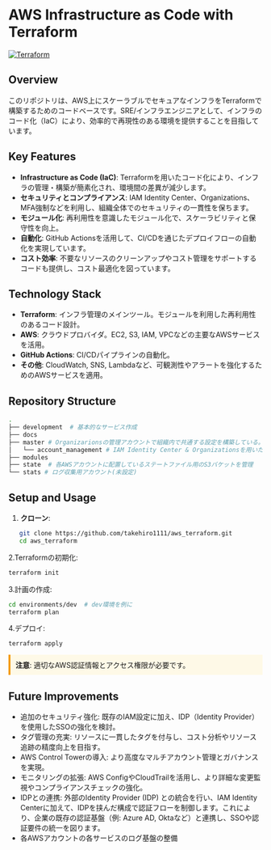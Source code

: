 # AWS Infrastructure as Code with Terraform

[![Terraform](https://img.shields.io/badge/Terraform-v1.x-blueviolet)](https://www.terraform.io/)

## Overview

このリポジトリは、AWS上にスケーラブルでセキュアなインフラをTerraformで構築するためのコードベースです。SRE/インフラエンジニアとして、インフラのコード化（IaC）により、効率的で再現性のある環境を提供することを目指しています。

## Key Features

- **Infrastructure as Code (IaC)**: Terraformを用いたコード化により、インフラの管理・構築が簡素化され、環境間の差異が減少します。
- **セキュリティとコンプライアンス**: IAM Identity Center、Organizations、MFA強制などを利用し、組織全体でのセキュリティの一貫性を保ちます。
- **モジュール化**: 再利用性を意識したモジュール化で、スケーラビリティと保守性を向上。
- **自動化**: GitHub Actionsを活用して、CI/CDを通じたデプロイフローの自動化を実現しています。
- **コスト効率**: 不要なリソースのクリーンアップやコスト管理をサポートするコードも提供し、コスト最適化を図っています。

## Technology Stack

- **Terraform**: インフラ管理のメインツール。モジュールを利用した再利用性のあるコード設計。
- **AWS**: クラウドプロバイダ。EC2, S3, IAM, VPCなどの主要なAWSサービスを活用。
- **GitHub Actions**: CI/CDパイプラインの自動化。
- **その他**: CloudWatch, SNS, Lambdaなど、可観測性やアラートを強化するためのAWSサービスを適用。

## Repository Structure
```zsh
.
├── development  # 基本的なサービス作成
├── docs 
├── master # Organizarionsの管理アカウントで組織内で共通する設定を構築している。
│   └── account_management # IAM Identity Center & Organizationsを用いたアカウント管理の設定
├── modules
├── state  # 各AWSアカウントに配置しているステートファイル用のS3バケットを管理
└── stats # ログ収集用アカウント(未設定)
```

## Setup and Usage
1. **クローン**:
```zsh
   git clone https://github.com/takehiro1111/aws_terraform.git
   cd aws_terraform
```

2.Terraformの初期化:
```zsh
terraform init

```

3.計画の作成:
```zsh
cd environments/dev  # dev環境を例に
terraform plan

```


4.デプロイ:
```zsh
terraform apply
```

<div style="padding: 10px; border-left: 4px solid #f39c12; background-color: #fef9e7;">
<strong>注意</strong>: 適切なAWS認証情報とアクセス権限が必要です。
</div>

## Future Improvements
- 追加のセキュリティ強化: 既存のIAM設定に加え、IDP（Identity Provider）を使用したSSOの強化を検討。
- タグ管理の充実: リソースに一貫したタグを付与し、コスト分析やリソース追跡の精度向上を目指す。
- AWS Control Towerの導入: より高度なマルチアカウント管理とガバナンスを実現。
- モニタリングの拡張: AWS ConfigやCloudTrailを活用し、より詳細な変更監視やコンプライアンスチェックの強化。
- IDPとの連携: 外部のIdentity Provider (IDP) との統合を行い、IAM Identity Centerに加えて、IDPを挟んだ構成で認証フローを制御します。これにより、企業の既存の認証基盤（例: Azure AD, Oktaなど）と連携し、SSOや認証要件の統一を図ります。
- 各AWSアカウントの各サービスのログ基盤の整備
